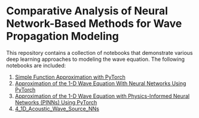 # Comparative Analysis of Neural Network-Based Methods for Wave Propagation Modeling
 
This repository contains a collection of notebooks that demonstrate various deep learning approaches to modeling the wave equation. The following notebooks are included:

1. [Simple Function Approximation with PyTorch](https://github.com/oscar-rincon/NeuralNetworks-WavePropagation/blob/main/notebooks/1_Simple_Function_Aproximation.ipynb)
2. [Approximation of the 1-D Wave Equation With Neural Networks Using PyTorch](https://github.com/oscar-rincon/NeuralNetworks-WavePropagation/blob/main/notebooks/2_1D_Wave_Equation_Approximation_with_NNs.ipynb)
3. [Approximation of the 1-D Wave Equation with Physics-Informed Neural Networks (PINNs) Using PyTorch](https://github.com/oscar-rincon/NeuralNetworks-WavePropagation/blob/main/notebooks/3_Approximation_with_PINNs.ipynb)
4. [4_1D_Acoustic_Wave_Source_NNs](https://github.com/oscar-rincon/NeuralNetworks-WavePropagation/blob/main/notebooks/4_1D_Acoustic_Wave_Source_NNs.ipynb)


 
